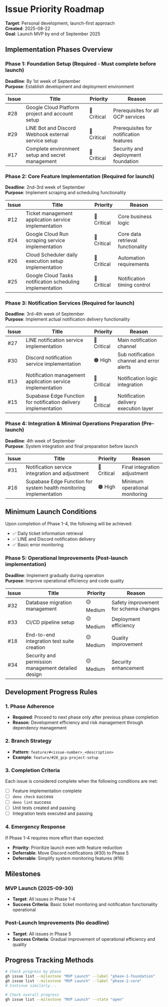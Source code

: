 # Issue Priority Roadmap

**Target**: Personal development, launch-first approach\
**Created**: 2025-08-22\
**Goal**: Launch MVP by end of September 2025

## Implementation Phases Overview

### Phase 1: Foundation Setup (Required - Must complete before launch)

**Deadline**: By 1st week of September\
**Purpose**: Establish development and deployment environment

| Issue | Title                                               | Priority    | Reason                                  |
| ----- | --------------------------------------------------- | ----------- | --------------------------------------- |
| #28   | Google Cloud Platform project and account setup     | 🔴 Critical | Prerequisites for all GCP services      |
| #29   | LINE Bot and Discord Webhook external service setup | 🔴 Critical | Prerequisites for notification features |
| #17   | Complete environment setup and secret management    | 🔴 Critical | Security and deployment foundation      |

### Phase 2: Core Feature Implementation (Required for launch)

**Deadline**: 2nd-3rd week of September\
**Purpose**: Implement scraping and scheduling functionality

| Issue | Title                                                     | Priority    | Reason                            |
| ----- | --------------------------------------------------------- | ----------- | --------------------------------- |
| #12   | Ticket management application service implementation      | 🔴 Critical | Core business logic               |
| #24   | Google Cloud Run scraping service implementation          | 🔴 Critical | Core data retrieval functionality |
| #26   | Cloud Scheduler daily execution setup implementation      | 🔴 Critical | Automation requirements           |
| #25   | Google Cloud Tasks notification scheduling implementation | 🔴 Critical | Notification timing control       |

### Phase 3: Notification Services (Required for launch)

**Deadline**: 3rd-4th week of September\
**Purpose**: Implement actual notification delivery functionality

| Issue | Title                                                           | Priority    | Reason                                    |
| ----- | --------------------------------------------------------------- | ----------- | ----------------------------------------- |
| #27   | LINE notification service implementation                        | 🔴 Critical | Main notification channel                 |
| #30   | Discord notification service implementation                     | 🟠 High     | Sub notification channel and error alerts |
| #13   | Notification management application service implementation      | 🔴 Critical | Notification logic integration            |
| #15   | Supabase Edge Function for notification delivery implementation | 🔴 Critical | Notification delivery execution layer     |

### Phase 4: Integration & Minimal Operations Preparation (Pre-launch)

**Deadline**: 4th week of September\
**Purpose**: System integration and final preparation before launch

| Issue | Title                                                              | Priority    | Reason                         |
| ----- | ------------------------------------------------------------------ | ----------- | ------------------------------ |
| #31   | Notification service integration and adjustment                    | 🔴 Critical | Final integration adjustment   |
| #16   | Supabase Edge Function for system health monitoring implementation | 🟠 High     | Minimum operational monitoring |

## Minimum Launch Conditions

Upon completion of Phase 1-4, the following will be achieved:

- ✅ Daily ticket information retrieval
- ✅ LINE and Discord notification delivery
- ✅ Basic error monitoring

### Phase 5: Operational Improvements (Post-launch implementation)

**Deadline**: Implement gradually during operation\
**Purpose**: Improve operational efficiency and code quality

| Issue | Title                                              | Priority  | Reason                                |
| ----- | -------------------------------------------------- | --------- | ------------------------------------- |
| #32   | Database migration management                      | 🟡 Medium | Safety improvement for schema changes |
| #33   | CI/CD pipeline setup                               | 🟡 Medium | Deployment efficiency                 |
| #18   | End-to-end integration test suite creation         | 🟡 Medium | Quality improvement                   |
| #34   | Security and permission management detailed design | 🟡 Medium | Security enhancement                  |

## Development Progress Rules

### 1. Phase Adherence

- **Required**: Proceed to next phase only after previous phase completion
- **Reason**: Development efficiency and risk management through dependency management

### 2. Branch Strategy

- **Pattern**: `feature/#<issue-number>_<description>`
- **Example**: `feature/#28_gcp-project-setup`

### 3. Completion Criteria

Each issue is considered complete when the following conditions are met:

- [ ] Feature implementation complete
- [ ] `deno check` success
- [ ] `deno lint` success
- [ ] Unit tests created and passing
- [ ] Integration tests executed and passing

### 4. Emergency Response

If Phase 1-4 requires more effort than expected:

- **Priority**: Prioritize launch even with feature reduction
- **Deferrable**: Move Discord notifications (#30) to Phase 5
- **Deferrable**: Simplify system monitoring features (#16)

## Milestones

### MVP Launch (2025-09-30)

- **Target**: All issues in Phase 1-4
- **Success Criteria**: Basic ticket monitoring and notification functionality operational

### Post-Launch Improvements (No deadline)

- **Target**: All issues in Phase 5
- **Success Criteria**: Gradual improvement of operational efficiency and quality

## Progress Tracking Methods

```bash
# Check progress by phase
gh issue list --milestone "MVP Launch" --label "phase-1-foundation"
gh issue list --milestone "MVP Launch" --label "phase-2-core"
# Continue similarly...

# Check overall progress
gh issue list --milestone "MVP Launch" --state "open"
```
